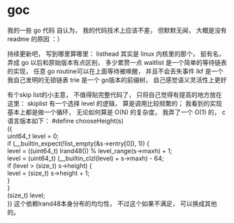# goc
我的一些 go 代码
自认为， 我的代码技术上应该不差， 但默默无闻， 大概是没有 readme 的原因 ：）

持续更新吧， 写到哪里算哪里：
listhead  其实是 linux 内核里的那个， 挺有名， 弄成 go 以后和原始版本有点区别， 多少累赘一点
waitlist 是一个简单的等待链表的实现， 任意 go routine可以在上面等待被唤醒， 并且不会丢失事件
lkf 是一个我自己发明的无锁链表
trie 是一个 go版本的前缀树， 自己感觉语义灵活性上更好

有个skip list的小主意， 不值得贴完整代码了， 只将自己觉得有提高的地方放在这里：
skiplist 有一个选择 level 的逻辑， 算是调用比较频繁的；
我看到的实现基本上都是做一个循环， 无论如何算是 O(N) 的复杂度， 我弄了一个 O(1) 的， c语言版本如下：
#define chooseHeight(s) \
({ \
    uint64_t level = 0; \
    if (__builtin_expect(!list_empty(&s->entry[0]), 1)) { \
        level = ((uint64_t) lrand48()) % level_range(s->maxh) + 1; \
        level = (uint64_t) (__builtin_clzl(level) + s->maxh) - 64; \
        if (level > (size_t) s->height) { \
            level = (size_t) s->height + 1; \
        } \
    } \
    (size_t) level; \
})
这个依赖lrand48本身分布的均匀性， 不过这个如果不满足， 可以换成其他的。
